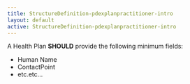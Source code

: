 ```yaml
---
title: StructureDefinition-pdexplanpractitioner-intro
layout: default
active: StructureDefinition-pdexplanpractitioner-intro
---
```


A Health Plan **SHOULD** provide the following minimum fields:

- Human Name
- ContactPoint
- etc.etc...

